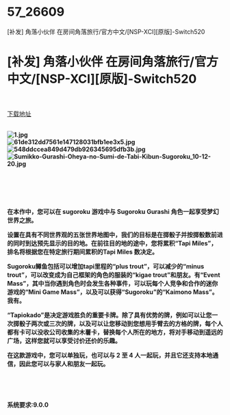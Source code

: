 # 57_26609
[补发] 角落小伙伴 在房间角落旅行/官方中文/[NSP-XCI][原版]-Switch520
# [补发] 角落小伙伴 在房间角落旅行/官方中文/[NSP-XCI][原版]-Switch520
 <br/></br>
[下载地址](https://www.switch520.cc/article/26609 "下载地址")
<br/></br>

<p><strong><img title="1.jpg" src="https://www.switch520.cc/muke_img/2022_01_25_423cc7bd42973.jpg" alt="1.jpg"></strong><br>
<strong><img title="61de312dd7561e147128031bfb1ee3x5.jpg" src="https://www.switch520.cc/muke_img/2022_01_25_2e8cec152baa3.jpg" alt="61de312dd7561e147128031bfb1ee3x5.jpg"></strong><br>
<strong><img title="548ddccea849d479db926345695dfb3b.jpg" src="https://www.switch520.cc/muke_img/2022_01_25_44c5c23873fea.jpg" alt="548ddccea849d479db926345695dfb3b.jpg"></strong><br>
<strong><img title="Sumikko-Gurashi-Oheya-no-Sumi-de-Tabi-Kibun-Sugoroku_10-12-20.jpg" src="https://www.switch520.cc/muke_img/2022_01_25_21e4046dcc24b.jpg" alt="Sumikko-Gurashi-Oheya-no-Sumi-de-Tabi-Kibun-Sugoroku_10-12-20.jpg">&nbsp;</strong></p>
<p>&nbsp;</p>
<p>&nbsp;</p>
<p><strong>在本作中，您可以在 sugoroku 游戏中与 Sugoroku Gurashi 角色一起享受梦幻世界之旅。</strong></p>
<p><strong>设置在具有不同世界观的五张世界地图中，我们的目标是在掷骰子并按掷骰数前进的同时到达预先显示的目的地。在前往目的地的途中，您将累积“Tapi Miles”，排名将根据您在特定旅行期间累积的Tapi Miles 数决定。</strong></p>
<p><strong>Sugoroku鳟鱼包括可以增加tapi里程的“plus trout”，可以减少的“minus trout”，可以改变成为自己框架的角色的服装的“kigae trout”和朋友。有“Event Mass”，其中当你遇到角色时会发生各种事件，可以玩每个人竞争和合作的迷你游戏的“Mini Game Mass”，以及可以获得“Sugoroku”的“Kaimono Mass”。我有。</strong></p>
<p><strong>“Tapiokado”是决定游戏胜负的重要卡牌。除了具有优势的牌，例如可以让您一次掷骰子两次或三次的牌，以及可以让您移动到您想用手臂去的方格的牌，每个人都有卡可以没收公司收集的木薯卡，替换每个人所在的地方，将对手移动到遥远的广场，这样您就可以享受讨价还价的乐趣。</strong></p>
<p><strong>在这款游戏中，您可以单独玩，也可以与 2 至 4 人一起玩，并且它还支持本地通信，因此您可以与家人和朋友一起玩。</strong></p>
<p>&nbsp;</p>
<p>&nbsp;</p>
<p><strong>系统要求:9.0.0</strong></p>



